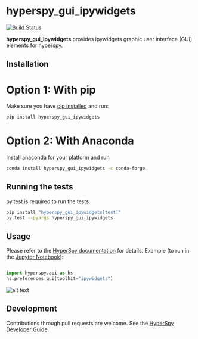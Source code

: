 # hyperspy_gui_ipywidgets
[![Build Status](https://travis-ci.org/hyperspy/hyperspy_gui_ipywidgets.svg?branch=master)](https://travis-ci.org/hyperspy/hyperspy_gui_ipywidgets)



**hyperspy_gui_ipywidgets** provides ipywidgets graphic user interface (GUI) elements for hyperspy.


## Installation

# Option 1: With pip
Make sure you have
[pip installed](https://pip.pypa.io/en/stable/installing/) and run:

```bash
pip install hyperspy_gui_ipywidgets
```

# Option 2: With Anaconda

Install anaconda for your platform and run

```bash
conda install hyperspy_gui_ipywidgets -c conda-forge

```

## Running the tests

py.test is required to run the tests.

```bash
pip install "hyperspy_gui_ipywidgets[test]"
py.test --pyargs hyperspy_gui_ipywidgets
```

## Usage

Please refer to the [HyperSpy documentation](http://hyperspy.org/hyperspy-doc/current/index.html) for details. Example (to run in the [Jupyter Notebook]()):

```python

import hyperspy.api as hs
hs.preferences.gui(toolkit="ipywidgets")
```
![alt text](https://github.com/hyperspy/hyperspy_gui_ipywidgets/raw/master/src/common/images/preferences_gui.png "HyperSpy preferences ipywidget")


## Development

Contributions through pull requests are welcome. See the
[HyperSpy Developer Guide](http://hyperspy.org/hyperspy-doc/current/dev_guide.html).

